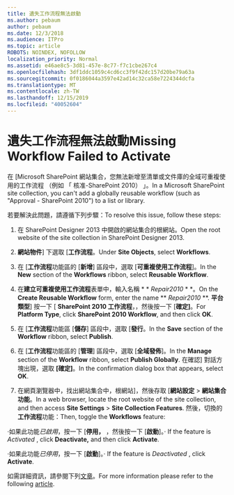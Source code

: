 ```yaml
---
title: 遺失工作流程無法啟動
ms.author: pebaum
author: pebaum
ms.date: 12/3/2018
ms.audience: ITPro
ms.topic: article
ROBOTS: NOINDEX, NOFOLLOW
localization_priority: Normal
ms.assetid: e46ae8c5-3d81-457e-8c77-f7c1cbe267c4
ms.openlocfilehash: 3df1ddc1059c4cd6cc3f9f42dc157d20be79a63a
ms.sourcegitcommit: 0f0186044a3597e42ad14c32ca58e7224344dcfa
ms.translationtype: MT
ms.contentlocale: zh-TW
ms.lasthandoff: 12/15/2019
ms.locfileid: "40052604"
---
```

# <a name="missing-workflow-failed-to-activate"></a><span data-ttu-id="054bd-102">遺失工作流程無法啟動</span><span class="sxs-lookup"><span data-stu-id="054bd-102">Missing Workflow Failed to Activate</span></span>

<span data-ttu-id="054bd-103">在 [Microsoft SharePoint 網站集合，您無法新增至清單或文件庫的全域可重複使用的工作流程 （例如 「 核准-SharePoint 2010） 」。</span><span class="sxs-lookup"><span data-stu-id="054bd-103">In a Microsoft SharePoint site collection, you can't add a globally reusable workflow (such as "Approval - SharePoint 2010") to a list or library.</span></span>
  
<span data-ttu-id="054bd-104">若要解決此問題，請遵循下列步驟：</span><span class="sxs-lookup"><span data-stu-id="054bd-104">To resolve this issue, follow these steps:</span></span> 
  
1. <span data-ttu-id="054bd-105">在 SharePoint Designer 2013 中開啟的網站集合的根網站。</span><span class="sxs-lookup"><span data-stu-id="054bd-105">Open the root website of the site collection in SharePoint Designer 2013.</span></span>
  
2. <span data-ttu-id="054bd-106">**網站物件**] 下選取 [**工作流程**。</span><span class="sxs-lookup"><span data-stu-id="054bd-106">Under **Site Objects**, select **Workflows**.</span></span> 
  
3. <span data-ttu-id="054bd-107">在 [**工作流程**功能區的 [**新增**] 區段中，選取 [**可重複使用工作流程**]。</span><span class="sxs-lookup"><span data-stu-id="054bd-107">In the **New** section of the **Workflows** ribbon, select **Reusable Workflow**.</span></span> 
  
4. <span data-ttu-id="054bd-108">在**建立可重複使用工作流程**表單中，輸入名稱 \* \* *Repair2010* \* \*。</span><span class="sxs-lookup"><span data-stu-id="054bd-108">On the **Create Reusable Workflow** form, enter the name \*\* *Repair2010* \*\*.</span></span> <span data-ttu-id="054bd-109">**平台類型**] 按一下 [ **SharePoint 2010 工作流程**，，然後按一下 [**確定]**。</span><span class="sxs-lookup"><span data-stu-id="054bd-109">For **Platform Type**, click **SharePoint 2010 Workflow**, and then click **OK**.</span></span> 
  
1. <span data-ttu-id="054bd-110">在 [**工作流程**功能區 [**儲存**] 區段中，選取 [**發行**。</span><span class="sxs-lookup"><span data-stu-id="054bd-110">In the **Save** section of the **Workflow** ribbon, select **Publish**.</span></span> 
  
2. <span data-ttu-id="054bd-111">在 [**工作流程**功能區的 [**管理**] 區段中，選取 [**全域發佈**]。</span><span class="sxs-lookup"><span data-stu-id="054bd-111">In the **Manage** section of the **Workflow** ribbon, select **Publish Globally**.</span></span> <span data-ttu-id="054bd-112">在確認] 對話方塊出現，選取 **[確定]**。</span><span class="sxs-lookup"><span data-stu-id="054bd-112">In the confirmation dialog box that appears, select **OK**.</span></span> 
  
3. <span data-ttu-id="054bd-113">在網頁瀏覽器中，找出網站集合中，根網站]，然後存取 [**網站設定** \> **網站集合功能**。</span><span class="sxs-lookup"><span data-stu-id="054bd-113">In a web browser, locate the root website of the site collection, and then access **Site Settings** \> **Site Collection Features**.</span></span> <span data-ttu-id="054bd-114">然後，切換的**工作流程**功能：</span><span class="sxs-lookup"><span data-stu-id="054bd-114">Then, toggle the **Workflows** feature:</span></span> 
  
<span data-ttu-id="054bd-115">·如果此功能*已啟用*，按一下 [**停用，** ，然後按一下 [**啟動**]。</span><span class="sxs-lookup"><span data-stu-id="054bd-115">· If the feature is  *Activated*  , click **Deactivate,** and then click **Activate**.</span></span> 
  
<span data-ttu-id="054bd-116">·如果此功能*已停用*，按一下 [**啟動**]。</span><span class="sxs-lookup"><span data-stu-id="054bd-116">· If the feature is  *Deactivated*  , click **Activate**.</span></span> 
  
<span data-ttu-id="054bd-117">如需詳細資訊，請參閱下列[文章](https://go.microsoft.com/fwlink/?linkid=2047770&amp;clcid=0x409)。</span><span class="sxs-lookup"><span data-stu-id="054bd-117">For more information please refer to the following [article](https://go.microsoft.com/fwlink/?linkid=2047770&amp;clcid=0x409).</span></span>
  

